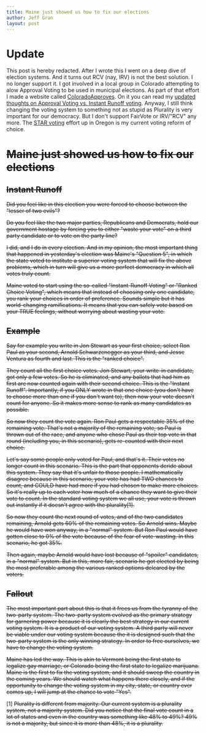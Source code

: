 ```yaml
---
title: Maine just showed us how to fix our elections
author: Jeff Gran
layout: post
---
```


# Update

This post is hereby redacted. After I wrote this I went on a deep dive of election systems. And it turns out RCV (nay, IRV) is not the best solution. I no longer support it. I got involved in a local group in Colorado attempting to alow Approval Voting to be used in municipal elections. As part of that effort I made a website called [ColoradoApproves](http://coloradoapproves.org/). On it you can read my [updated thoughts on Approval Voting vs. Instant Runoff voting](http://coloradoapproves.org/rcv/). Anyway, I still think changing the voting system to something not as stupid as Plurality is very important for our democracy. But I don't support FairVote or IRV/"RCV" any more. The [STAR voting](https://www.starvoting.us/) effort up in Oregon is my current voting reform of choice.

# ~~Maine just showed us how to fix our elections~~


## ~~Instant Runoff~~

~~Did you feel like in this election you were forced to choose between the "lesser of two evils"?~~

~~Do you feel like the two major parties, Republicans and Democrats, hold our government hostage by forcing you to either "waste your vote" on a third party candidate or to vote on the party line?~~

~~I did, and I do in every election. And in my opinion, the most important thing that happened in yesterday's election was Maine's "Question 5", in which the state voted to institute a superior voting system that will fix the above problems, which in turn will give us a more perfect democracy in which all votes truly count.~~

~~Maine voted to start using the so-called "Instant-Runoff Voting" or "Ranked Choice Voting", which means that instead of choosing only one candidate, you rank your choices in order of preference. Sounds simple but it has world-changing ramifications. It means that you can safely vote based on your TRUE feelings, without worrying about wasting your vote.~~

## ~~Example~~

~~Say for example you write in Jon Stewart as your first choice, select Ron Paul as your second, Arnold Schwarzenegger as your third, and Jesse Ventura as fourth and last. This is the "ranked choice".~~

~~They count all the first choice votes. Jon Stewart, your write-in candidate, got only a few votes. So he is eliminated, and any ballots that had him as first are now counted again with their second choice. This is the "Instant Runoff". Importantly, if you ONLY wrote in that one choice (you don't have to choose more than one if you don't want to), then now your vote doesn't count for anyone. So it makes more sense to rank as many candidates as possible.~~

~~So now they count the vote again. Ron Paul gets a respectable 35% of the remaining vote. That's not a majority of the remaining vote, so Paul is thrown out of the race, and anyone who chose Paul as their top vote in that round (including you, in this scenario), gets re-counted with their next choice.~~

~~Let's say some people only voted for Paul, and that's it. Their votes no longer count in this scenario. This is the part that opponents deride about this system. They say that it's unfair to those people. I mathematically disagree because in this scenario, your vote has had TWO chances to count, and COULD have had more if you had chosen to make more choices. So it's really up to each voter how much of a chance they want to give their vote to count. In the standard voting system we all use, your vote is thrown out instantly if it doesn't agree with the plurality[1].~~

~~So now they count the next round of votes, and of the two candidates remaining, Arnold gets 60% of the remaining votes. So Arnold wins. Maybe he would have won anyway, in a "normal" system. But Ron Paul would have gotten close to 0% of the vote because of the fear of vote-wasting. In this scenario, he got 35%.~~

~~Then again, maybe Arnold would have lost because of "spoiler" candidates, in a "normal" system. But in this, more fair, scenario he got elected by being the most preferable among the various ranked options delcared by the voters.~~

## ~~Fallout~~

~~The most important part about this is that it frees us from the tyranny of the two-party system. The two-party system evolved as the primary strategy for garnering power because it is clearly the best strategy in our current voting system. It is a product of our voting system. A third party will never be viable under our voting system because the it is designed such that the two-party system is the only winning strategy. In order to free ourselves, we have to change the voting system.~~

~~Maine has led the way. This is akin to Vermont being the first state to legalize gay marriage, or Colorado being the first state to legalize marijuana. Maine is the first to fix the voting system, and it should sweep the country in the coming years. We should watch what happens there closely, and if the opportunity to change the voting system in my city, state, or country ever comes up, I will jump at the chance to vote "Yes".~~


[1] ~~Plurality is different from majority. Our current system is a plurality system, not a majority system. Did you notice that the final vote count in a lot of states and even in the country was something like 48% to 49%? 49% is not a majority, but since it is more than 48%, it is a plurality.~~
